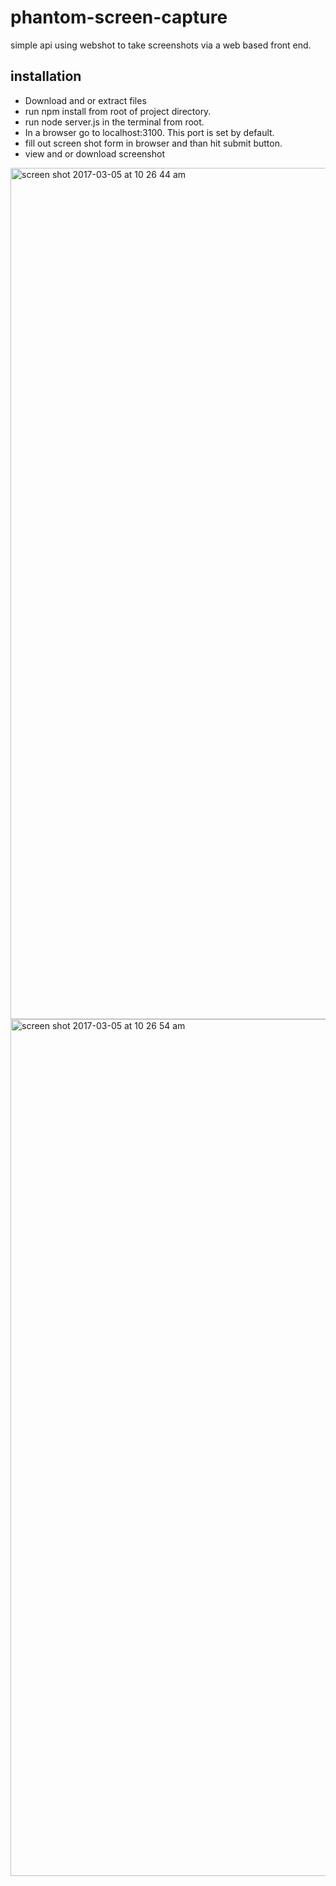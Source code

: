 # phantom-screen-capture


simple api using webshot to take screenshots via a web based front end. 

## installation 
- Download and or extract files
- run npm install from root of project directory.
- run node server.js in the terminal from root.
- In a browser go to localhost:3100. This port is set by default.
- fill out screen shot form in browser and than hit submit button. 
- view and or download screenshot

<img width="1362" alt="screen shot 2017-03-05 at 10 26 44 am" src="https://cloud.githubusercontent.com/assets/1247194/23589238/04d194b2-018f-11e7-9b44-7f57b0faf463.png">


<img width="1371" alt="screen shot 2017-03-05 at 10 26 54 am" src="https://cloud.githubusercontent.com/assets/1247194/23589241/0a2ba916-018f-11e7-980d-47395e693286.png">
